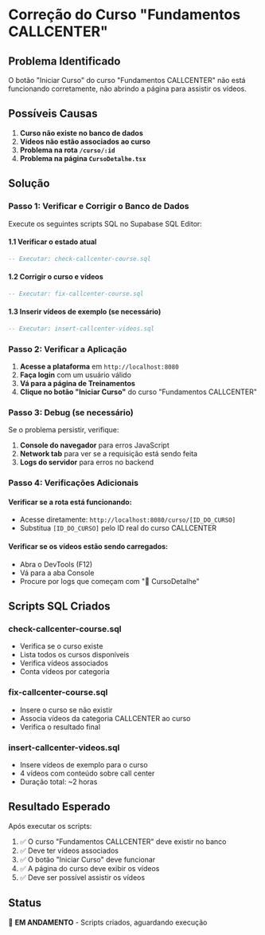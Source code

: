# Correção do Curso "Fundamentos CALLCENTER"

## Problema Identificado
O botão "Iniciar Curso" do curso "Fundamentos CALLCENTER" não está funcionando corretamente, não abrindo a página para assistir os vídeos.

## Possíveis Causas
1. **Curso não existe no banco de dados**
2. **Vídeos não estão associados ao curso**
3. **Problema na rota `/curso/:id`**
4. **Problema na página `CursoDetalhe.tsx`**

## Solução

### Passo 1: Verificar e Corrigir o Banco de Dados

Execute os seguintes scripts SQL no Supabase SQL Editor:

#### 1.1 Verificar o estado atual
```sql
-- Executar: check-callcenter-course.sql
```

#### 1.2 Corrigir o curso e vídeos
```sql
-- Executar: fix-callcenter-course.sql
```

#### 1.3 Inserir vídeos de exemplo (se necessário)
```sql
-- Executar: insert-callcenter-videos.sql
```

### Passo 2: Verificar a Aplicação

1. **Acesse a plataforma** em `http://localhost:8080`
2. **Faça login** com um usuário válido
3. **Vá para a página de Treinamentos**
4. **Clique no botão "Iniciar Curso"** do curso "Fundamentos CALLCENTER"

### Passo 3: Debug (se necessário)

Se o problema persistir, verifique:

1. **Console do navegador** para erros JavaScript
2. **Network tab** para ver se a requisição está sendo feita
3. **Logs do servidor** para erros no backend

### Passo 4: Verificações Adicionais

#### Verificar se a rota está funcionando:
- Acesse diretamente: `http://localhost:8080/curso/[ID_DO_CURSO]`
- Substitua `[ID_DO_CURSO]` pelo ID real do curso CALLCENTER

#### Verificar se os vídeos estão sendo carregados:
- Abra o DevTools (F12)
- Vá para a aba Console
- Procure por logs que começam com "🎯 CursoDetalhe"

## Scripts SQL Criados

### check-callcenter-course.sql
- Verifica se o curso existe
- Lista todos os cursos disponíveis
- Verifica vídeos associados
- Conta vídeos por categoria

### fix-callcenter-course.sql
- Insere o curso se não existir
- Associa vídeos da categoria CALLCENTER ao curso
- Verifica o resultado final

### insert-callcenter-videos.sql
- Insere vídeos de exemplo para o curso
- 4 vídeos com conteúdo sobre call center
- Duração total: ~2 horas

## Resultado Esperado

Após executar os scripts:
1. ✅ O curso "Fundamentos CALLCENTER" deve existir no banco
2. ✅ Deve ter vídeos associados
3. ✅ O botão "Iniciar Curso" deve funcionar
4. ✅ A página do curso deve exibir os vídeos
5. ✅ Deve ser possível assistir os vídeos

## Status
🔄 **EM ANDAMENTO** - Scripts criados, aguardando execução











